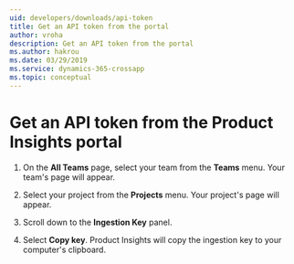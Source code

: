 ```yaml
---
uid: developers/downloads/api-token
title: Get an API token from the portal
author: vroha
description: Get an API token from the portal
ms.author: hakrou
ms.date: 03/29/2019
ms.service: dynamics-365-crossapp
ms.topic: conceptual
---
```

# Get an API token from the Product Insights portal

1. On the **All Teams** page, select your team from the **Teams** menu. Your team's page will appear. 

2. Select your project from the **Projects** menu. Your project's page will appear.

3. Scroll down to the **Ingestion Key** panel.

4. Select **Copy key**. Product Insights will copy the ingestion key to your computer's clipboard.
